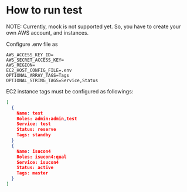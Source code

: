 # How to run test

NOTE: Currently, mock is not supported yet. So, you have to create your own AWS account, and instances.

Configure .env file as

```
AWS_ACCESS_KEY_ID=
AWS_SECRET_ACCESS_KEY=
AWS_REGION=
EC2_HOST_CONFIG_FILE=.env
OPTIONAL_ARRAY_TAGS=Tags
OPTIONAL_STRING_TAGS=Service,Status
```

EC2 instance tags must be configured as followings:

```json
[
  {
    Name: test
    Roles: admin:admin,test
    Service: test
    Status: reserve
    Tags: standby
  }
  {
    Name: isucon4
    Roles: isucon4:qual
    Service: isucon4
    Status: active
    Tags: master
  }
]
```
